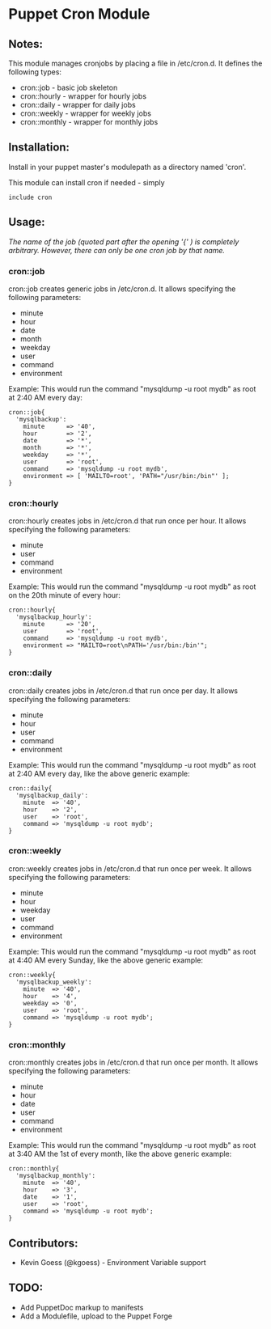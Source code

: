 # Puppet Cron Module

## Notes:
This module manages cronjobs by placing a file in /etc/cron.d.
It defines the following types:

  * cron::job     - basic job skeleton
  * cron::hourly  - wrapper for hourly jobs
  * cron::daily   - wrapper for daily jobs
  * cron::weekly  - wrapper for weekly jobs
  * cron::monthly - wrapper for monthly jobs

## Installation:
Install in your puppet master's modulepath as a directory named 'cron'.

This module can install cron if needed - simply

    include cron

## Usage:
*The name of the job (quoted part after the opening '{' ) is completely arbitrary. However, there can only be one cron job by that name.*

### cron::job
cron::job creates generic jobs in /etc/cron.d.
It allows specifying the following parameters:

  * minute
  * hour
  * date
  * month
  * weekday
  * user
  * command
  * environment

Example:
  This would run the command "mysqldump -u root mydb" as root at 2:40 AM every day:

    cron::job{
      'mysqlbackup':
        minute      => '40',
        hour        => '2',
        date        => '*',
        month       => '*',
        weekday     => '*',
        user        => 'root',
        command     => 'mysqldump -u root mydb',
        environment => [ 'MAILTO=root', 'PATH="/usr/bin:/bin"' ];
    }

### cron::hourly
cron::hourly creates jobs in /etc/cron.d that run once per hour.
It allows specifying the following parameters:

  * minute
  * user
  * command
  * environment

Example:
  This would run the command "mysqldump -u root mydb" as root on the 20th minute of every hour:

    cron::hourly{
      'mysqlbackup_hourly':
        minute      => '20',
        user        => 'root',
        command     => 'mysqldump -u root mydb',
        environment => "MAILTO=root\nPATH='/usr/bin:/bin'";
    }

### cron::daily
cron::daily creates jobs in /etc/cron.d that run once per day.
It allows specifying the following parameters:

  * minute
  * hour
  * user
  * command
  * environment

Example:
  This would run the command "mysqldump -u root mydb" as root at 2:40 AM every day, like the above generic example:

    cron::daily{
      'mysqlbackup_daily':
        minute  => '40',
        hour    => '2',
        user    => 'root',
        command => 'mysqldump -u root mydb';
    }

### cron::weekly
cron::weekly creates jobs in /etc/cron.d that run once per week.
It allows specifying the following parameters:

  * minute
  * hour
  * weekday
  * user
  * command
  * environment

Example:
  This would run the command "mysqldump -u root mydb" as root at 4:40 AM every Sunday, like the above generic example:

    cron::weekly{
      'mysqlbackup_weekly':
        minute  => '40',
        hour    => '4',
        weekday => '0',
        user    => 'root',
        command => 'mysqldump -u root mydb';
    }

### cron::monthly
cron::monthly creates jobs in /etc/cron.d that run once per month.
It allows specifying the following parameters:

  * minute
  * hour
  * date
  * user
  * command
  * environment

Example:
  This would run the command "mysqldump -u root mydb" as root at 3:40 AM the 1st of every month, like the above generic example:

    cron::monthly{
      'mysqlbackup_monthly':
        minute  => '40',
        hour    => '3',
        date    => '1',
        user    => 'root',
        command => 'mysqldump -u root mydb';
    }

## Contributors:
  * Kevin Goess (@kgoess) - Environment Variable support

## TODO:
  * Add PuppetDoc markup to manifests
  * Add a Modulefile, upload to the Puppet Forge

